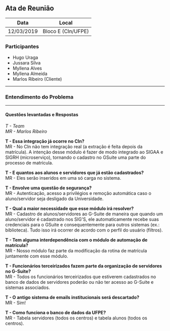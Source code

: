 ## Ata de Reunião
  

| Data       | Local              |
| :--------: | :----------------: |
| 12/03/2019 | Bloco E (CIn/UFPE) |

### Participantes

* Hugo Uraga
* Jussara Silva
* Myllena Alves
* Myllena Almeida
* Marlos Ribeiro (Cliente)

---

### Entendimento do Problema

---

#### Questões levantadas e Respostas

*T - Team*  
*MR - Marlos Ribeiro*  
  
  
**T - Essa integração já ocorre no CIn?**  
MR - No CIn não tem integração real (a extração é feita depois da matrícula). A intenção desse módulo é fazer de modo integrado ao SIGAA 
e SIGRH (microserviço), tornando o cadastro no GSuite uma parte do processo de matrícula.

**T - E quantos aos alunos e servidores que já estão cadastrados?**  
MR - Eles serão inseridos em uma só carga no sistema.

**T - Envolve uma questão de segurança?**  
MR - Autenticação, acesso a privilégios e remoção automática caso o aluno/servidor seja desligado da Universidade.

**T - Qual a maior necessidade que esse módulo irá resolver?**  
MR - Cadastro de alunos/servidores ao G-Suite de maneira que quando um aluno/servidor é cadastrado nos SIG'S, ele automaticamente 
recebe suas credenciais para o GSuite e consequentemente para outros sistemas (ex.: biblioteca). 
Tudo isso irá ocorrer de acordo com o perfil do usuário (filtros).

**T - Tem alguma interdependência com o módulo de automação de matrícula?**  
MR - Nosso módulo faz parte da modificação da rotina de matrícula juntamente com esse módulo.
 
**T - Funcionários terceirizados fazem parte da organização de servidores no G-Suite?**  
MR - Todos os funcionários terceirizados que estiverem cadastrados no banco de dados de servidores poderão ou não ter acesso ao G-Suite 
e sistemas associados. 

**T - O antigo sistema de emails institucionais será descartado?**  
MR - Sim!

**T - Como funciona o banco de dados da UFPE?**  
MR - Tabela servidores (todos os centros) e tabela alunos (todos os centros).
